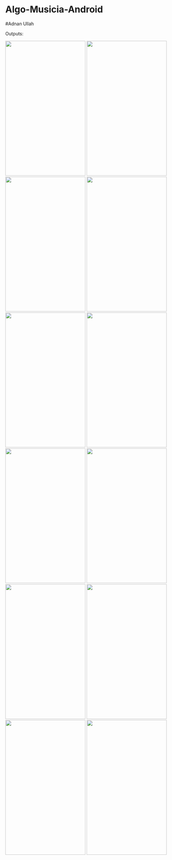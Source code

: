# Algo-Musicia-Android
#Adnan Ullah

Outputs:
<div>
<img src="https://user-images.githubusercontent.com/88242756/184833708-da30f22a-fbdc-46c9-85cf-bdb7a9de0f14.jpg" width="250" height="420">
<img src="https://user-images.githubusercontent.com/88242756/184833766-66b62945-29d1-45f4-906a-9a9d9d48e434.jpg" width="250" height="420">
<img src="https://user-images.githubusercontent.com/88242756/184833774-6c73eae4-8baa-4512-ad3e-69684dbd632b.jpg" width="250" height="420">
<img src="https://user-images.githubusercontent.com/88242756/184833785-b61afb22-3582-4261-855c-a015a9b34e8f.jpg" width="250" height="420">
<img src="https://user-images.githubusercontent.com/88242756/184833796-0c5fcc63-e59a-4054-8a56-4a416fee71c0.jpg" width="250" height="420">
<img src="https://user-images.githubusercontent.com/88242756/184833822-81829ca6-5f27-4491-8b04-38dd29cea9cc.jpg" width="250" height="420">
<img src="https://user-images.githubusercontent.com/88242756/184833831-e67f4f6a-6ff1-4f92-9fc4-e29cafe44361.jpg" width="250" height="420">
<img src="https://user-images.githubusercontent.com/88242756/184833837-5c41c606-b74e-41fb-9eee-faa911779ba4.jpg" width="250" height="420">
<img src="https://user-images.githubusercontent.com/88242756/184833843-8ac8cb03-6ef0-496c-b008-2f44219b189c.jpg" width="250" height="420">
<img src="https://user-images.githubusercontent.com/88242756/184833853-56282402-9f3f-40e4-aaf6-1262576ff5ac.jpg" width="250" height="420">
<img src="https://user-images.githubusercontent.com/88242756/184833857-f744a43c-f78d-4307-97d1-2bd435211ebc.jpg" width="250" height="420">
<img src="https://user-images.githubusercontent.com/88242756/184833865-cb199ebb-3d6a-4faa-846f-086d95ddbb1d.jpg)
" width="250" height="420">

</div>
